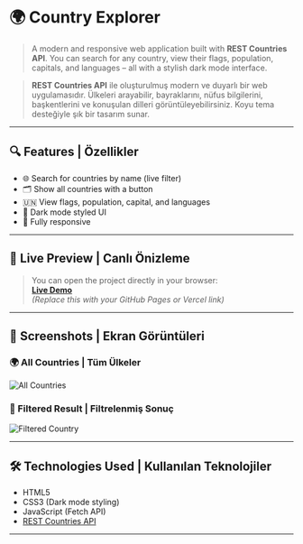 # 🌍 Country Explorer

> A modern and responsive web application built with **REST Countries API**. You can search for any country, view their flags, population, capitals, and languages – all with a stylish dark mode interface.

> **REST Countries API** ile oluşturulmuş modern ve duyarlı bir web uygulamasıdır. Ülkeleri arayabilir, bayraklarını, nüfus bilgilerini, başkentlerini ve konuşulan dilleri görüntüleyebilirsiniz. Koyu tema desteğiyle şık bir tasarım sunar.

---

## 🔍 Features | Özellikler

- 🌐 Search for countries by name (live filter)
- 🗂 Show all countries with a button
- 🇺🇳 View flags, population, capital, and languages
- 🌙 Dark mode styled UI
- 📱 Fully responsive

---

## 🚀 Live Preview | Canlı Önizleme

> You can open the project directly in your browser:  
> **[Live Demo](#)**  
> _(Replace this with your GitHub Pages or Vercel link)_

---

## 📸 Screenshots | Ekran Görüntüleri

### 🌍 All Countries | Tüm Ülkeler
![All Countries](https://github.com/user-attachments/assets/2327fe57-34b5-4004-8c57-3527fa5a6ee3)

### 🔎 Filtered Result | Filtrelenmiş Sonuç
![Filtered Country](https://github.com/user-attachments/assets/ab386c55-a26b-4226-9ff8-02f66d037b58)


---

## 🛠️ Technologies Used | Kullanılan Teknolojiler

- HTML5
- CSS3 (Dark mode styling)
- JavaScript (Fetch API)
- [REST Countries API](https://restcountries.com)

---
